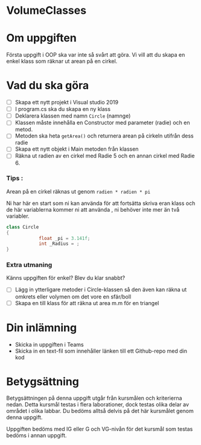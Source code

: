 # VolumeClasses
# Om uppgiften

Första uppgift i OOP ska var inte så svårt att göra. Vi vill att du skapa en enkel klass som räknar ut arean på en cirkel. 

# Vad du ska göra

- [ ]  Skapa ett nytt projekt i Visual studio 2019
- [ ]  I program.cs ska du skapa en ny klass
- [ ]  Deklarera klassen med namn `Circle` (namnge)
- [ ]  Klassen måste innehålla en Constructor med parameter (radie) och en metod.
- [ ]  Metoden ska heta `getArea()` och returnera arean på cirkeln utifrån dess radie
- [ ]  Skapa ett nytt objekt i Main metoden från klassen
- [ ]  Räkna ut radien av en cirkel med Radie 5 och en annan cirkel med Radie 6.

### Tips :

Arean på en cirkel räknas ut genom `radien * radien * pi`

Ni har här en start som ni kan använda för att fortsätta skriva eran klass och de här variablerna kommer ni att använda , ni behöver inte mer än två variabler.

```csharp
class Circle 
{
			float _pi = 3.141f;
			int _Radius = ;
}
```

### Extra utmaning

Känns uppgiften för enkel? Blev du klar snabbt?

- [ ]  Lägg in ytterligare metoder i Circle-klassen så den även kan räkna ut omkrets eller volymen om det vore en sfär/boll
- [ ]  Skapa en till klass för att räkna ut area m.m för en triangel

# Din inlämning

- Skicka in uppgiften i Teams
- Skicka in en text-fil som innehåller länken till ett Github-repo med din kod

# Betygsättning

Betygsättningen på denna uppgift utgår från kursmålen och kriterierna nedan. Detta kursmål testas i flera laborationer, dock testas olika delar av området i olika labbar. Du bedöms alltså delvis på det här kursmålet genom denna uppgift.

Uppgiften bedöms med IG eller G och VG-nivån för det kursmål som testas bedöms i annan uppgift.

